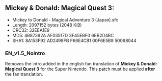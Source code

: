 
## Mickey & Donald: Magical Quest 3:
- Mickey to Donald - Magical Adventure 3 (Japan).sfc
- Length: 2097152 bytes (2048 KiB)
- CRC32: 32EEA1E9
- MD5: 4B87392A AF03517D 3F45EBF0 6EB2D4BC
- SHA1: 8A153F92 AD2498FB F66E4CB1 00F6E5B9 50098044

### EN_v1.5_NoIntro

Removes the intro added in the english fan translation of **Mickey & Donald: Magical Quest 3** for the Super Nintendo. This patch must be applied **after** the fan translation.